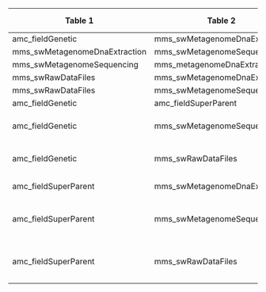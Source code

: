 |Table 1|Table 2|Join by field Table 1|Join by field Table 2|
|---------------------|---------------------|-------------------------|--------------------|
amc_fieldGenetic|mms_swMetagenomeDnaExtraction|metagenomicsSampleID|genomicsSampleID|
mms_swMetagenomeDnaExtraction|mms_swMetagenomeSequencing|dnaSampleID|dnaSampleID|
mms_swMetagenomeSequencing|mms_metagenomeDnaExtraction|dnaSampleID|dnaSampleID|
mms_swRawDataFiles|mms_swMetagenomeDnaExtraction|dnaSampleID|dnaSampleID|
mms_swRawDataFiles|mms_swMetagenomeSequencing|dnaSampleID|dnaSampleID|
amc_fieldGenetic|amc_fieldSuperParent|parentSampleID|parentSampleID|
amc_fieldGenetic|mms_swMetagenomeSequencing|Requires intermediate table: join via mms_swMetagenomeDnaExtraction table||
amc_fieldGenetic|mms_swRawDataFiles|Requires intermediate table: join via mms_swMetagenomeDnaExtraction table||
amc_fieldSuperParent|mms_swMetagenomeDnaExtraction|Requires intermediate table: join via mms_fieldGenetic table||
amc_fieldSuperParent|mms_swMetagenomeSequencing|Requires intermediate table: join via mms\_fieldGenetic and mms\_swMetagenomeDnaExtraction tables||
amc_fieldSuperParent|mms_swRawDataFiles|Requires intermediate table: join via mms\_fieldGenetic and mms\_swMetagenomeDnaExtraction tables||
